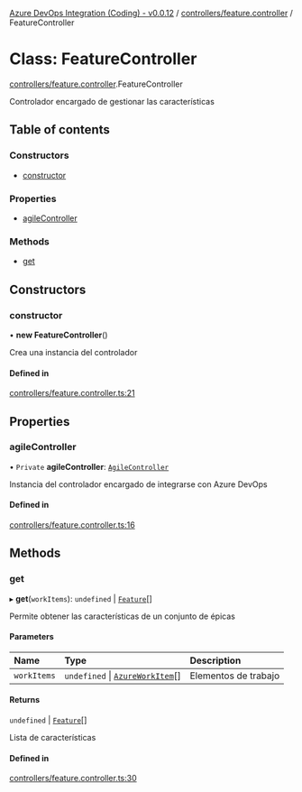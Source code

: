 [Azure DevOps Integration (Coding) - v0.0.12](../README.md) / [controllers/feature.controller](../modules/controllers_feature_controller.md) / FeatureController

# Class: FeatureController

[controllers/feature.controller](../modules/controllers_feature_controller.md).FeatureController

Controlador encargado de gestionar las características

## Table of contents

### Constructors

- [constructor](controllers_feature_controller.FeatureController.md#constructor)

### Properties

- [agileController](controllers_feature_controller.FeatureController.md#agilecontroller)

### Methods

- [get](controllers_feature_controller.FeatureController.md#get)

## Constructors

### constructor

• **new FeatureController**()

Crea una instancia del controlador

#### Defined in

[controllers/feature.controller.ts:21](https://github.com/jeysgar1/azure-devops-api-kms/blob/f839fd0/src/controllers/feature.controller.ts#L21)

## Properties

### agileController

• `Private` **agileController**: [`AgileController`](controllers_agile_controller.AgileController.md)

Instancia del controlador encargado de integrarse con Azure DevOps

#### Defined in

[controllers/feature.controller.ts:16](https://github.com/jeysgar1/azure-devops-api-kms/blob/f839fd0/src/controllers/feature.controller.ts#L16)

## Methods

### get

▸ **get**(`workItems`): `undefined` \| [`Feature`](models_agile_feature.Feature.md)[]

Permite obtener las características de un conjunto de épicas

#### Parameters

| Name | Type | Description |
| :------ | :------ | :------ |
| `workItems` | `undefined` \| [`AzureWorkItem`](models_azureDevOps_azureWorkItem.AzureWorkItem.md)[] | Elementos de trabajo |

#### Returns

`undefined` \| [`Feature`](models_agile_feature.Feature.md)[]

Lista de características

#### Defined in

[controllers/feature.controller.ts:30](https://github.com/jeysgar1/azure-devops-api-kms/blob/f839fd0/src/controllers/feature.controller.ts#L30)
